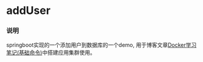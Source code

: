 # addUser

### 说明
springboot实现的一个添加用户到数据库的一个demo, 用于博客文章[Docker学习笔记(基础命令)](https://blog.safeandsound.cn/post/Docker学习笔记：基础命令.html)中搭建应用集群使用。